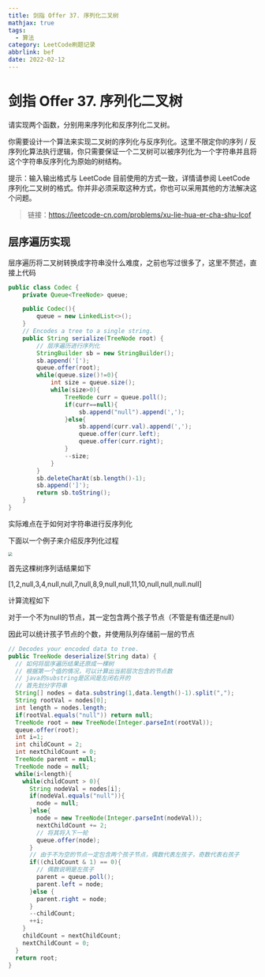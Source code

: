 ```yaml
---
title: 剑指 Offer 37. 序列化二叉树
mathjax: true
tags:
  - 算法
category: LeetCode刷题记录
abbrlink: bef
date: 2022-02-12
---
```

# 剑指 Offer 37. 序列化二叉树

请实现两个函数，分别用来序列化和反序列化二叉树。

你需要设计一个算法来实现二叉树的序列化与反序列化。这里不限定你的序列 / 反序列化算法执行逻辑，你只需要保证一个二叉树可以被序列化为一个字符串并且将这个字符串反序列化为原始的树结构。

提示：输入输出格式与 LeetCode 目前使用的方式一致，详情请参阅 LeetCode 序列化二叉树的格式。你并非必须采取这种方式，你也可以采用其他的方法解决这个问题。

> 链接：https://leetcode-cn.com/problems/xu-lie-hua-er-cha-shu-lcof

<!-- more -->

## 层序遍历实现

层序遍历将二叉树转换成字符串没什么难度，之前也写过很多了，这里不赘述，直接上代码

```java
public class Codec {
    private Queue<TreeNode> queue;

    public Codec(){
        queue = new LinkedList<>();
    }
    // Encodes a tree to a single string.
    public String serialize(TreeNode root) {
        // 层序遍历进行序列化
        StringBuilder sb = new StringBuilder();
        sb.append('[');
        queue.offer(root);
        while(queue.size()!=0){
            int size = queue.size();
            while(size>0){
                TreeNode curr = queue.poll();
                if(curr==null){
                    sb.append("null").append(',');
                }else{
                    sb.append(curr.val).append(',');
                    queue.offer(curr.left);
                    queue.offer(curr.right);
                }
                --size;
            }
        }
        sb.deleteCharAt(sb.length()-1);
        sb.append(']');
        return sb.toString();
    }
}
```

实际难点在于如何对字符串进行反序列化

下面以一个例子来介绍反序列化过程

<img src="Image/serialize-binary-tree.png" style="zoom:50%;" />

首先这棵树序列话结果如下

[1,2,null,3,4,null,null,7,null,8,9,null,null,11,10,null,null,null.null]

计算流程如下

对于一个不为null的节点，其一定包含两个孩子节点（不管是有值还是null）

因此可以统计孩子节点的个数，并使用队列存储前一层的节点

```java
// Decodes your encoded data to tree.
public TreeNode deserialize(String data) {
  // 如何将层序遍历结果还原成一棵树
  // 根据第一个值的情况，可以计算出当前层次包含的节点数
  // java的substring是区间是左闭右开的
  // 首先划分字符串
  String[] nodes = data.substring(1,data.length()-1).split(",");
  String rootVal = nodes[0];
  int length = nodes.length;
  if(rootVal.equals("null")) return null;
  TreeNode root = new TreeNode(Integer.parseInt(rootVal));
  queue.offer(root);
  int i=1;
  int childCount = 2;
  int nextChildCount = 0;
  TreeNode parent = null;
  TreeNode node = null;
  while(i<length){
    while(childCount > 0){
      String nodeVal = nodes[i];
      if(nodeVal.equals("null")){
        node = null;
      }else{
        node = new TreeNode(Integer.parseInt(nodeVal));
        nextChildCount += 2;
        // 将其将入下一轮
        queue.offer(node);
      }
      // 由于不为空的节点一定包含两个孩子节点，偶数代表左孩子，奇数代表右孩子
      if((childCount & 1) == 0){
        // 偶数说明是左孩子
        parent = queue.poll();
        parent.left = node;
      }else {
        parent.right = node;
      }
      --childCount;
      ++i;
    }
    childCount = nextChildCount;
    nextChildCount = 0;
  }
  return root;
}
```



